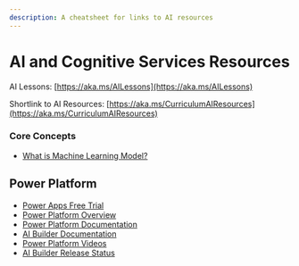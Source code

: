 ```yaml
---
description: A cheatsheet for links to AI resources
---
```


# AI and Cognitive Services Resources

AI Lessons: [https://aka.ms/AILessons](https://aka.ms/AILessons) 

Shortlink to AI Resources: [https://aka.ms/CurriculumAIResources](https://aka.ms/CurriculumAIResources)

### Core Concepts

* [What is Machine Learning Model?](https://docs.microsoft.com/windows/ai/windows-ml/what-is-a-machine-learning-model?WT.mc_id=aiml-8438-ayyonet)

## Power Platform

* [Power Apps Free Trial](https://docs.microsoft.com/powerapps/maker/signup-for-powerapps?WT.mc_id=aiml-8438-ayyonet)
* [Power Platform Overview](https://powerplatform.microsoft.com/?WT.mc_id=aiml-8438-ayyonet)
* [Power Platform Documentation](https://docs.microsoft.com/power-platform/?WT.mc_id=aiml-8438-ayyonet)
* [AI Builder Documentation](https://docs.microsoft.com/ai-builder/?WT.mc_id=aiml-8438-ayyonet)
* [Power Platform Videos](https://www.youtube.com/c/mspowerplatform/?WT.mc_id=aiml-8438-ayyonet)
* [AI Builder Release Status](https://docs.microsoft.com/ai-builder/overview?WT.mc_id=aiml-8438-ayyonet#release-status)




